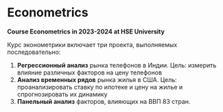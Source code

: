 # Econometrics
**Course Econometrics in 2023-2024 at HSE University**

Курс эконометрики включает три проекта, выполняемых последовательно:
1. **Регрессионный анализ** рынка телефонов в Индии. Цель: измерить влияние различных факторов на цену телефонов
2. **Анализ временных рядов** рынка жилья в США. Цель: проанализировать ставку по ипотеке и цену на жилье и спрогнозировать их динамику
3. **Панельный анализ** факторов, влияющих на ВВП 83 стран.
